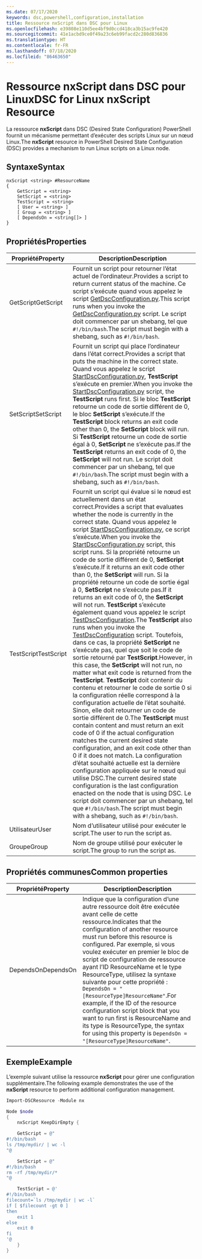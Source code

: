 ```yaml
---
ms.date: 07/17/2020
keywords: dsc,powershell,configuration,installation
title: Ressource nxScript dans DSC pour Linux
ms.openlocfilehash: e39808e110d5ee4bf9d0ccd418ca3b15ac9fe420
ms.sourcegitcommit: 41e1acbd9ce0f49a23c6eb99facd2c280d836836
ms.translationtype: HT
ms.contentlocale: fr-FR
ms.lasthandoff: 07/18/2020
ms.locfileid: "86463650"
---
```

# <a name="dsc-for-linux-nxscript-resource"></a><span data-ttu-id="8228f-103">Ressource nxScript dans DSC pour Linux</span><span class="sxs-lookup"><span data-stu-id="8228f-103">DSC for Linux nxScript Resource</span></span>

<span data-ttu-id="8228f-104">La ressource **nxScript** dans DSC (Desired State Configuration) PowerShell fournit un mécanisme permettant d’exécuter des scripts Linux sur un nœud Linux.</span><span class="sxs-lookup"><span data-stu-id="8228f-104">The **nxScript** resource in PowerShell Desired State Configuration (DSC) provides a mechanism to run Linux scripts on a Linux node.</span></span>

## <a name="syntax"></a><span data-ttu-id="8228f-105">Syntaxe</span><span class="sxs-lookup"><span data-stu-id="8228f-105">Syntax</span></span>

```Syntax
nxScript <string> #ResourceName
{
    GetScript = <string>
    SetScript = <string>
    TestScript = <string>
    [ User = <string> ]
    [ Group = <string> ]
    [ DependsOn = <string[]> ]
}
```

## <a name="properties"></a><span data-ttu-id="8228f-106">Propriétés</span><span class="sxs-lookup"><span data-stu-id="8228f-106">Properties</span></span>

|<span data-ttu-id="8228f-107">Propriété</span><span class="sxs-lookup"><span data-stu-id="8228f-107">Property</span></span> |<span data-ttu-id="8228f-108">Description</span><span class="sxs-lookup"><span data-stu-id="8228f-108">Description</span></span> |
|---|---|
|<span data-ttu-id="8228f-109">GetScript</span><span class="sxs-lookup"><span data-stu-id="8228f-109">GetScript</span></span> |<span data-ttu-id="8228f-110">Fournit un script pour retourner l’état actuel de l’ordinateur.</span><span class="sxs-lookup"><span data-stu-id="8228f-110">Provides a script to return current status of the machine.</span></span> <span data-ttu-id="8228f-111">Ce script s’exécute quand vous appelez le script [GetDscConfiguration.py](https://github.com/Microsoft/PowerShell-DSC-for-Linux#performing-dsc-operations-from-the-linux-computer).</span><span class="sxs-lookup"><span data-stu-id="8228f-111">This script runs when you invoke the [GetDscConfiguration.py](https://github.com/Microsoft/PowerShell-DSC-for-Linux#performing-dsc-operations-from-the-linux-computer) script.</span></span> <span data-ttu-id="8228f-112">Le script doit commencer par un shebang, tel que `#!/bin/bash`.</span><span class="sxs-lookup"><span data-stu-id="8228f-112">The script must begin with a shebang, such as `#!/bin/bash`.</span></span> |
|<span data-ttu-id="8228f-113">SetScript</span><span class="sxs-lookup"><span data-stu-id="8228f-113">SetScript</span></span> |<span data-ttu-id="8228f-114">Fournit un script qui place l’ordinateur dans l’état correct.</span><span class="sxs-lookup"><span data-stu-id="8228f-114">Provides a script that puts the machine in the correct state.</span></span> <span data-ttu-id="8228f-115">Quand vous appelez le script [StartDscConfiguration.py](https://github.com/Microsoft/PowerShell-DSC-for-Linux#performing-dsc-operations-from-the-linux-computer), **TestScript** s’exécute en premier.</span><span class="sxs-lookup"><span data-stu-id="8228f-115">When you invoke the [StartDscConfiguration.py](https://github.com/Microsoft/PowerShell-DSC-for-Linux#performing-dsc-operations-from-the-linux-computer) script, the **TestScript** runs first.</span></span> <span data-ttu-id="8228f-116">Si le bloc **TestScript** retourne un code de sortie différent de 0, le bloc **SetScript** s’exécute.</span><span class="sxs-lookup"><span data-stu-id="8228f-116">If the **TestScript** block returns an exit code other than 0, the **SetScript** block will run.</span></span> <span data-ttu-id="8228f-117">Si **TestScript** retourne un code de sortie égal à 0, **SetScript** ne s’exécute pas.</span><span class="sxs-lookup"><span data-stu-id="8228f-117">If the **TestScript** returns an exit code of 0, the **SetScript** will not run.</span></span> <span data-ttu-id="8228f-118">Le script doit commencer par un shebang, tel que `#!/bin/bash`.</span><span class="sxs-lookup"><span data-stu-id="8228f-118">The script must begin with a shebang, such as `#!/bin/bash`.</span></span> |
|<span data-ttu-id="8228f-119">TestScript</span><span class="sxs-lookup"><span data-stu-id="8228f-119">TestScript</span></span> |<span data-ttu-id="8228f-120">Fournit un script qui évalue si le nœud est actuellement dans un état correct.</span><span class="sxs-lookup"><span data-stu-id="8228f-120">Provides a script that evaluates whether the node is currently in the correct state.</span></span> <span data-ttu-id="8228f-121">Quand vous appelez le script [StartDscConfiguration.py](https://github.com/Microsoft/PowerShell-DSC-for-Linux#performing-dsc-operations-from-the-linux-computer), ce script s’exécute.</span><span class="sxs-lookup"><span data-stu-id="8228f-121">When you invoke the [StartDscConfiguration.py](https://github.com/Microsoft/PowerShell-DSC-for-Linux#performing-dsc-operations-from-the-linux-computer) script, this script runs.</span></span> <span data-ttu-id="8228f-122">Si la propriété retourne un code de sortie différent de 0, **SetScript** s’exécute.</span><span class="sxs-lookup"><span data-stu-id="8228f-122">If it returns an exit code other than 0, the **SetScript** will run.</span></span> <span data-ttu-id="8228f-123">Si la propriété retourne un code de sortie égal à 0, **SetScript** ne s’exécute pas.</span><span class="sxs-lookup"><span data-stu-id="8228f-123">If it returns an exit code of 0, the **SetScript** will not run.</span></span> <span data-ttu-id="8228f-124">**TestScript** s’exécute également quand vous appelez le script [TestDscConfiguration](https://github.com/Microsoft/PowerShell-DSC-for-Linux#performing-dsc-operations-from-the-linux-computer).</span><span class="sxs-lookup"><span data-stu-id="8228f-124">The **TestScript** also runs when you invoke the [TestDscConfiguration](https://github.com/Microsoft/PowerShell-DSC-for-Linux#performing-dsc-operations-from-the-linux-computer) script.</span></span> <span data-ttu-id="8228f-125">Toutefois, dans ce cas, la propriété **SetScript** ne s’exécute pas, quel que soit le code de sortie retourné par **TestScript**.</span><span class="sxs-lookup"><span data-stu-id="8228f-125">However, in this case, the **SetScript** will not run, no matter what exit code is returned from the **TestScript**.</span></span> <span data-ttu-id="8228f-126">**TestScript** doit contenir du contenu et retourner le code de sortie 0 si la configuration réelle correspond à la configuration actuelle de l’état souhaité. Sinon, elle doit retourner un code de sortie différent de 0.</span><span class="sxs-lookup"><span data-stu-id="8228f-126">The **TestScript** must contain content and must return an exit code of 0 if the actual configuration matches the current desired state configuration, and an exit code other than 0 if it does not match.</span></span> <span data-ttu-id="8228f-127">La configuration d’état souhaité actuelle est la dernière configuration appliquée sur le nœud qui utilise DSC.</span><span class="sxs-lookup"><span data-stu-id="8228f-127">The current desired state configuration is the last configuration enacted on the node that is using DSC.</span></span> <span data-ttu-id="8228f-128">Le script doit commencer par un shebang, tel que `#!/bin/bash`.</span><span class="sxs-lookup"><span data-stu-id="8228f-128">The script must begin with a shebang, such as `#!/bin/bash`.</span></span> |
|<span data-ttu-id="8228f-129">Utilisateur</span><span class="sxs-lookup"><span data-stu-id="8228f-129">User</span></span> |<span data-ttu-id="8228f-130">Nom d’utilisateur utilisé pour exécuter le script.</span><span class="sxs-lookup"><span data-stu-id="8228f-130">The user to run the script as.</span></span> |
|<span data-ttu-id="8228f-131">Groupe</span><span class="sxs-lookup"><span data-stu-id="8228f-131">Group</span></span> |<span data-ttu-id="8228f-132">Nom de groupe utilisé pour exécuter le script.</span><span class="sxs-lookup"><span data-stu-id="8228f-132">The group to run the script as.</span></span> |

## <a name="common-properties"></a><span data-ttu-id="8228f-133">Propriétés communes</span><span class="sxs-lookup"><span data-stu-id="8228f-133">Common properties</span></span>

|<span data-ttu-id="8228f-134">Propriété</span><span class="sxs-lookup"><span data-stu-id="8228f-134">Property</span></span> |<span data-ttu-id="8228f-135">Description</span><span class="sxs-lookup"><span data-stu-id="8228f-135">Description</span></span> |
|---|---|
|<span data-ttu-id="8228f-136">DependsOn</span><span class="sxs-lookup"><span data-stu-id="8228f-136">DependsOn</span></span> |<span data-ttu-id="8228f-137">Indique que la configuration d’une autre ressource doit être exécutée avant celle de cette ressource.</span><span class="sxs-lookup"><span data-stu-id="8228f-137">Indicates that the configuration of another resource must run before this resource is configured.</span></span> <span data-ttu-id="8228f-138">Par exemple, si vous voulez exécuter en premier le bloc de script de configuration de ressource ayant l’ID ResourceName et le type ResourceType, utilisez la syntaxe suivante pour cette propriété : `DependsOn = "[ResourceType]ResourceName"`.</span><span class="sxs-lookup"><span data-stu-id="8228f-138">For example, if the ID of the resource configuration script block that you want to run first is ResourceName and its type is ResourceType, the syntax for using this property is `DependsOn = "[ResourceType]ResourceName"`.</span></span> |

## <a name="example"></a><span data-ttu-id="8228f-139">Exemple</span><span class="sxs-lookup"><span data-stu-id="8228f-139">Example</span></span>

<span data-ttu-id="8228f-140">L’exemple suivant utilise la ressource **nxScript** pour gérer une configuration supplémentaire.</span><span class="sxs-lookup"><span data-stu-id="8228f-140">The following example demonstrates the use of the **nxScript** resource to perform additional configuration management.</span></span>

```powershell
Import-DSCResource -Module nx

Node $node
{
    nxScript KeepDirEmpty {

    GetScript = @"
#!/bin/bash
ls /tmp/mydir/ | wc -l
"@

    SetScript = @"
#!/bin/bash
rm -rf /tmp/mydir/*
"@

    TestScript = @'
#!/bin/bash
filecount=`ls /tmp/mydir | wc -l`
if [ $filecount -gt 0 ]
then
    exit 1
else
    exit 0
fi
'@
    }
}
```
